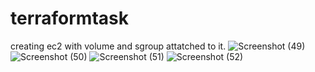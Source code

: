 # terraformtask
creating ec2 with volume and sgroup attatched to it.
![Screenshot (49)](https://user-images.githubusercontent.com/101244905/229075665-3d0c0e14-46d5-4d06-8c3c-138934eadb2a.png)
![Screenshot (50)](https://user-images.githubusercontent.com/101244905/229075751-c66b91bb-54f8-4383-9f9f-6f4543b22129.png)
![Screenshot (51)](https://user-images.githubusercontent.com/101244905/229075950-ab8bdc9a-621c-47ef-928f-2eb902b8595a.png)
![Screenshot (52)](https://user-images.githubusercontent.com/101244905/229076005-f579249a-18f9-4d15-8faf-26c5acea84a7.png)
